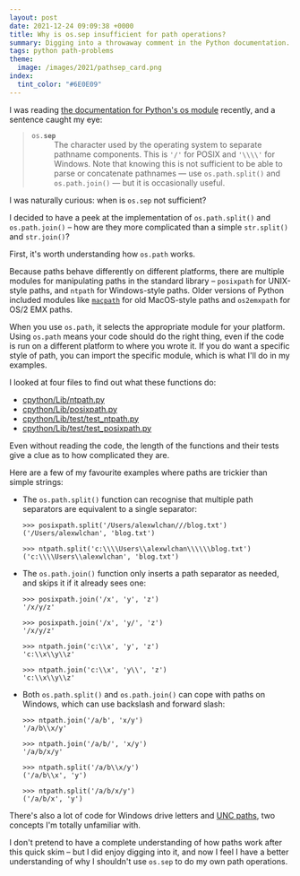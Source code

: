 ```yaml
---
layout: post
date: 2021-12-24 09:09:38 +0000
title: Why is os.sep insufficient for path operations?
summary: Digging into a throwaway comment in the Python documentation.
tags: python path-problems
theme:
  image: /images/2021/pathsep_card.png
index:
  tint_color: "#6E0E09"
---
```


I was reading [the documentation for Python's os module][docs] recently, and a sentence caught my eye:

<style>
  dl code {
    background: none;
  }
</style>

<blockquote>
  <dl>
    <dt><code>os.<strong>sep</strong></code></dt>
    <dd>
      The character used by the operating system to separate pathname components.
      This is <code>'/'</code> for POSIX and <code>'\\\\'</code> for Windows. Note that knowing this is not sufficient to be able to parse or concatenate pathnames — use <code>os.path.split()</code> and <code>os.path.join()</code> — but it is occasionally useful.
    </dd>
  </dl>
</blockquote>

I was naturally curious: when is `os.sep` not sufficient?

I decided to have a peek at the implementation of `os.path.split()` and `os.path.join()` – how are they more complicated than a simple `str.split()` and `str.join()`?

First, it's worth understanding how `os.path` works.

Because paths behave differently on different platforms, there are multiple modules for manipulating paths in the standard library – `posixpath` for UNIX-style paths, and `ntpath` for Windows-style paths.
Older versions of Python included modules like [`macpath`][macpath] for old MacOS-style paths and `os2emxpath` for OS/2 EMX paths.

When you use `os.path`, it selects the appropriate module for your platform.
Using `os.path` means your code should do the right thing, even if the code is run on a different platform to where you wrote it.
If you do want a specific style of path, you can import the specific module, which is what I'll do in my examples.

I looked at four files to find out what these functions do:

-   [cpython/Lib/ntpath.py](https://github.com/python/cpython/blob/f4c03484da59049eb62a9bf7777b963e2267d187/Lib/ntpath.py#L76-L195)
-   [cpython/Lib/posixpath.py](https://github.com/python/cpython/blob/f4c03484da59049eb62a9bf7777b963e2267d187/Lib/posixpath.py#L67-L109)
-   [cpython/Lib/test/test_ntpath.py](https://github.com/python/cpython/blob/f4c03484da59049eb62a9bf7777b963e2267d187/Lib/test/test_ntpath.py#L121-L210)
-   [cpython/Lib/test/test_posixpath.py](https://github.com/python/cpython/blob/f4c03484da59049eb62a9bf7777b963e2267d187/Lib/test/test_posixpath.py#L49-L74)

Even without reading the code, the length of the functions and their tests give a clue as to how complicated they are.

Here are a few of my favourite examples where paths are trickier than simple strings:

*   The `os.path.split()` function can recognise that multiple path separators are equivalent to a single separator:

    ```pycon
    >>> posixpath.split('/Users/alexwlchan///blog.txt')
    ('/Users/alexwlchan', 'blog.txt')

    >>> ntpath.split('c:\\\\Users\\alexwlchan\\\\\\blog.txt')
    ('c:\\\\Users\\alexwlchan', 'blog.txt')
    ```

*   The `os.path.join()` function only inserts a path separator as needed, and skips it if it already sees one:

    ```pycon
    >>> posixpath.join('/x', 'y', 'z')
    '/x/y/z'

    >>> posixpath.join('/x', 'y/', 'z')
    '/x/y/z'

    >>> ntpath.join('c:\\x', 'y', 'z')
    'c:\\x\\y\\z'

    >>> ntpath.join('c:\\x', 'y\\', 'z')
    'c:\\x\\y\\z'
    ```

*   Both `os.path.split()` and `os.path.join()` can cope with paths on Windows, which can use backslash and forward slash:

    ```pycon
    >>> ntpath.join('/a/b', 'x/y')
    '/a/b\\x/y'

    >>> ntpath.join('/a/b/', 'x/y')
    '/a/b/x/y'

    >>> ntpath.split('/a/b\\x/y')
    ('/a/b\\x', 'y')

    >>> ntpath.split('/a/b/x/y')
    ('/a/b/x', 'y')
    ```

There's also a lot of code for Windows drive letters and [UNC paths][unc], two concepts I'm totally unfamiliar with.

I don't pretend to have a complete understanding of how paths work after this quick skim – but I did enjoy digging into it, and now I feel I have a better understanding of why I shouldn't use `os.sep` to do my own path operations.

[docs]: https://docs.python.org/3/library/os.html#os.sep
[macpath]: https://docs.python.org/release/2.7/library/macpath.html#module-macpath
[unc]: https://en.wikipedia.org/wiki/Path_(computing)#Universal_Naming_Convention
